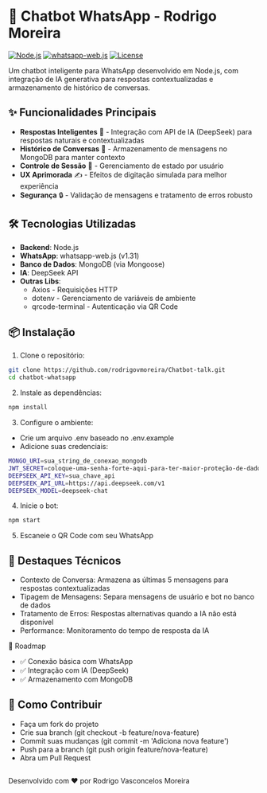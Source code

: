 # 🤖 Chatbot WhatsApp - Rodrigo Moreira

[![Node.js](https://img.shields.io/badge/Node.js-18%2B-green?logo=node.js)](https://nodejs.org/)
[![whatsapp-web.js](https://img.shields.io/badge/whatsapp--web.js-1.31-blue)](https://wwebjs.dev/)
[![License](https://img.shields.io/badge/License-MIT-yellow)](https://opensource.org/licenses/MIT)

Um chatbot inteligente para WhatsApp desenvolvido em Node.js, com integração de IA generativa para respostas contextualizadas e armazenamento de histórico de conversas.
## ✨ Funcionalidades Principais

- **Respostas Inteligentes** 🧠 - Integração com API de IA (DeepSeek) para respostas naturais e contextualizadas
- **Histórico de Conversas** 💾 - Armazenamento de mensagens no MongoDB para manter contexto
- **Controle de Sessão** 🧩 - Gerenciamento de estado por usuário
- **UX Aprimorada** ✍️ - Efeitos de digitação simulada para melhor experiência
- **Segurança** 🔒 - Validação de mensagens e tratamento de erros robusto

## 🛠️ Tecnologias Utilizadas

- **Backend**: Node.js
- **WhatsApp**: whatsapp-web.js (v1.31)
- **Banco de Dados**: MongoDB (via Mongoose)
- **IA**: DeepSeek API
- **Outras Libs**:
  - Axios - Requisições HTTP
  - dotenv - Gerenciamento de variáveis de ambiente
  - qrcode-terminal - Autenticação via QR Code

## 📦 Instalação

1. Clone o repositório:
```bash
git clone https://github.com/rodrigovmoreira/Chatbot-talk.git
cd chatbot-whatsapp
```
2. Instale as dependências:
```bash
npm install
```

3. Configure o ambiente:

- Crie um arquivo .env baseado no .env.example
- Adicione suas credenciais:
```bash
MONGO_URI=sua_string_de_conexao_mongodb
JWT_SECRET=coloque-uma-senha-forte-aqui-para-ter-maior-proteção-de-dados
DEEPSEEK_API_KEY=sua_chave_api
DEEPSEEK_API_URL=https://api.deepseek.com/v1
DEEPSEEK_MODEL=deepseek-chat
```

4. Inicie o bot:
```bash
npm start
```

5. Escaneie o QR Code com seu WhatsApp

## 🌟 Destaques Técnicos
- Contexto de Conversa: Armazena as últimas 5 mensagens para respostas contextualizadas
- Tipagem de Mensagens: Separa mensagens de usuário e bot no banco de dados
- Tratamento de Erros: Respostas alternativas quando a IA não está disponível
- Performance: Monitoramento do tempo de resposta da IA

📌 Roadmap
- ✅ Conexão básica com WhatsApp
- ✅ Integração com IA (DeepSeek)
- ✅ Armazenamento com MongoDB

## 🤝 Como Contribuir
- Faça um fork do projeto
- Crie sua branch (git checkout -b feature/nova-feature)
- Commit suas mudanças (git commit -m 'Adiciona nova feature')
- Push para a branch (git push origin feature/nova-feature)
- Abra um Pull Request

## 
Desenvolvido com ❤️ por Rodrigo Vasconcelos Moreira